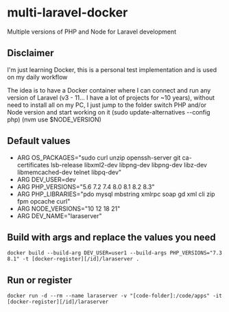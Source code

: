 # multi-laravel-docker

Multiple versions of PHP and Node for Laravel development

## Disclaimer

I'm just learning Docker, this is a personal test implementation and is used on my daily workflow

The idea is to have a Docker container where I can connect and run any version of Laravel (v3 - 11... I have a lot of projects for ~10 years), without need to install all on my PC, I just jump to the folder switch PHP and/or Node version and start working on it (sudo update-alternatives --config php) (nvm use $NODE_VERSION)

## Default values

- ARG OS_PACKAGES="sudo curl unzip openssh-server git ca-certificates lsb-release libxml2-dev libpng-dev libpng-dev libz-dev libmemcached-dev telnet libpq-dev"
- ARG DEV_USER=dev
- ARG PHP_VERSIONS="5.6 7.2 7.4 8.0 8.1 8.2 8.3"
- ARG PHP_LIBRARIES="pdo mysql mbstring xmlrpc soap gd xml cli zip fpm opcache curl"
- ARG NODE_VERSIONS="10 12 18 21"
- ARG DEV_NAME="laraserver"

## Build with args and replace the values you need

`docker build --build-arg DEV_USER=user1 --build-args PHP_VERSIONS="7.3 8.1" -t [docker-register][/id]/laraserver .`

## Run or register

`docker run -d --rm --name laraserver -v "[code-folder]:/code/apps" -it [docker-register][/id]/laraserver`
